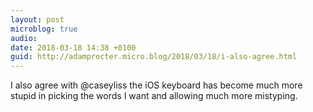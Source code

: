 ```yaml
---
layout: post
microblog: true
audio: 
date: 2018-03-18 14:38 +0100
guid: http://adamprocter.micro.blog/2018/03/18/i-also-agree.html
---
```

I also agree with @caseyliss the iOS keyboard has become much more stupid in picking the words I want and allowing much more mistyping. 
